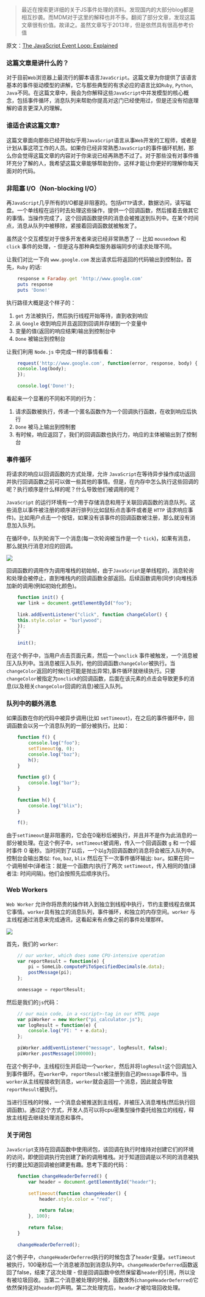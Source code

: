 >  最近在搜索更详细的关于JS事件处理的资料。发现国内的大部分blog都是相互抄袭。而MDM对于这里的解释也并不多。翻阅了部分文章，发现这篇文章很有价值。故译之。虽然文章写于2013年，但是依然具有很高参考价值

原文：[The JavaScript Event Loop: Explained
](https://blog.carbonfive.com/2013/10/27/the-javascript-event-loop-explained)

### 这篇文章是讲什么的？
对于目前`Web`浏览器上最流行的脚本语言`JavaScript`。这篇文章为你提供了该语言基本的事件驱动模型的讲解，它与那些典型的有求必应的语言比如`Ruby`, `Python`, `Java`不同。在这篇文章中，我会为你解释这些`JavaScript`中并发模型的核心概念，包括事件循环，消息队列来帮助你提高对这门已经使用过，但是还没有彻底理解的语言更深入的理解。

### 谁适合读这篇文章?
这篇文章面向那些已经开始似乎用`JavaScript`语言从事`Web`开发的工程师，或者是计划从事这项工作的人员。如果你已经非常熟悉`JavaScript`的事件循环机制，那么你会觉得这篇文章的内容对于你来说已经再熟悉不过了。对于那些没有对事件循环充分了解的人，我希望这篇文章能够帮助到你，这样才能让你更好的理解你每天面对的代码。

### 非阻塞 I/O（Non-blocking I/O）
再`JavaScript`几乎所有的I/O都是非阻塞的。包括`HTTP`请求，数据访问，读写磁盘。一个单线程在运行时去处理这些操作，提供一个回调函数，然后接着去做其它的事情。当操作完成了，这个回调函数提供的消息会被推送到队列中。在某个时间点，消息从队列中被移除，紧接着回调函数就被触发了。

虽然这个交互模型对于很多开发者来说已经非常熟悉了 -- 比如 `mousedown` 和 `click` 事件的处理，- 但是这与那种典型服务器端同步的请求处理不同。

让我们对比一下向 `www.google.com` 发出请求后将返回的代码输出到控制台。首先，`Ruby` 的话: 
```ruby
    response = Faraday.get 'http://www.google.com'
    puts response
    puts 'Done!'
```
执行路径大概是这个样子的：

1. `get` 方法被执行，然后执行线程开始等待，直到收到响应
2. 从 `Google` 收到响应并且返回到回调并存储到一个变量中
3. 变量的值(返回的响应结果)输出到控制台中
4. `Done` 被输出到控制台

让我们利用 `Node.js` 中完成一样的事情看看：
```js
    request('http://www.google.com', function(error, response, body) {
    console.log(body);
    });
     
    console.log('Done!');
```
看起来一个显著的不同和不同的行为：

1. 请求函数被执行，传递一个匿名函数作为一个回调执行函数，在收到响应后执行
2. `Done` 被马上输出到控制套
3. 有时候，响应返回了，我们的回调函数也执行力，响应的主体被输出到了控制台

### 事件循环
将请求的响应以回调函数的方式处理，允许 `JavaScript`在等待异步操作成功返回并执行回调函数之前可以做一些其他的事情。但是，在内存中怎么执行这些回调的呢？执行顺序是什么样的呢？什么导致他们被调用的呢？

`JavaScript` 的运行环境有一个用于存储消息和用于关联回调函数的消息队列。这些消息以事件被注册的顺序进行排列(比如鼠标点击事件或者是 `HTTP` 请求响应事件)。比如用户点击一个按钮，如果没有该事件的回调函数被注册，那么就没有消息加入队列。

在循环中，队列轮询下一个消息(每一次轮询被当作是一个 `tick`)，如果有消息，那么就执行消息对应的回调。

![](https://user-gold-cdn.xitu.io/2018/7/21/164bb1ff4637a085?w=792&h=452&f=png&s=56896)

回调函数的调用作为调用堆栈的初始帧，由于`JavaScript`是单线程的，消息轮询和处理会被停止，直到堆栈内的回调函数全部返回。后续函数调用(同步)向堆栈添加新的调用(例如初始化颜色)。

```js
    function init() {
    var link = document.getElementById("foo");
     
    link.addEventListener("click", function changeColor() {
    this.style.color = "burlywood";
    });
    }
     
    init();
```

在这个例子中，当用户点击页面元素，然后一个`onclick` 事件被触发，一个消息被压入队列中。当消息被压入队列，他的回调函数`changeColor`被执行。当`changeColor`返回的时候(也可能是抛出异常),事件循环就继续执行。只要`changeColor`被指定为`onclick`的回调函数，后面在该元素的点击会导致更多的消息(以及相关`changeColor`回调的消息)被压入队列。

### 队列中的额外消息
如果函数在你的代码中被异步调用(比如 `setTimeout`)，在之后的事件循环中，回调函数会以另一个消息队列的一部分被执行。比如：

```js
    function f() {
        console.log("foo");
        setTimeout(g, 0);
        console.log("baz");
        h();
    }
     
    function g() {
        console.log("bar");
    }
     
    function h() {
        console.log("blix");
    }
     
    f();

```

由于`setTimeout`是非阻塞的，它会在0毫秒后被执行，并且并不是作为此消息的一部分被处理。在这个例子中，`setTimeout`被调用，传入一个回调函数 `g` 和 一个超时事件 0 毫秒。当时间到了以后，一个以`g`为回调函数的消息将会被压入队列中。控制台会输出类似: `foo`, `baz`, `blix` 然后在下一次事件循环输出: `bar`。如果在同一个调用帧中(译者注：就是一个函数内)执行了两次 `setTimeout`，传入相同的值(译者注: 时间间隔)。他们会按照先后顺序执行。

### Web Workers
`Web Worker` 允许你将昂贵的操作转入到独立到线程中执行，节约主要线程去做其它事情。`worker`具有独立的消息队列，事件循环，和独立的内存空间。`worker` 与主线程通过消息来完成通讯，这看起来有点像之前的事件处理那样。

![](https://user-gold-cdn.xitu.io/2018/7/21/164bb208d76e796e?w=885&h=362&f=png&s=40137)

首先，我们的 `worker`:
```js
    // our worker, which does some CPU-intensive operation
    var reportResult = function(e) {
        pi = SomeLib.computePiToSpecifiedDecimals(e.data);
        postMessage(pi);
    };
     
    onmessage = reportResult;
```
然后是我们的`js`代码：
```js
    // our main code, in a <script>-tag in our HTML page
    var piWorker = new Worker("pi_calculator.js");
    var logResult = function(e) {
        console.log("PI: " + e.data);
    };
     
    piWorker.addEventListener("message", logResult, false);
    piWorker.postMessage(100000);
```
在这个例子中，主线程衍生并启动一个`worker`，然后并将`logResult`这个回调加入到事件循环。在`worker`中，`reportResult`被注册到自己的`message`事件中。当`worker`从主线程接收到消息，`worker`就会返回一个消息，因此就会导致`reportResult`被执行。

当进行压栈的时候，一个消息会被推送到主线程，并被压入消息堆栈(然后执行回调函数)。通过这个方式，开发人员可以将cpu密集型操作委托给独立的线程，释放主线程去继续处理消息和事件。

### 关于闭包
`JavaScript`支持在回调函数中使用闭包，该回调在执行时维持对创建它们的环境的访问，即使回调执行完创建了新的调用堆栈。对于知道回调是以不同的消息被执行的要比知道回调被创建更有趣。思考下面的代码：
```js
    function changeHeaderDeferred() {
        var header = document.getElementById("header");
     
        setTimeout(function changeHeader() {
            header.style.color = "red";
     
            return false;
        }, 100);
     
        return false;
    }
     
    changeHeaderDeferred();
```
这个例子中，`changeHeaderDeferred`执行的时候包含了`header`变量。`setTimeout`被执行，100毫秒后一个消息被添加到消息队列中。`changeHeaderDeferred`函数返回了false，结束了这次处理 - 但是回调函数中依然保留着`header`的引用，所以没有被垃圾回收。当第二个消息被处理的时候，函数体外(`changeHeaderDeferred`)它依然保持这对`header`的声明。第二次处理完后，`header`才被垃圾回收处理。
